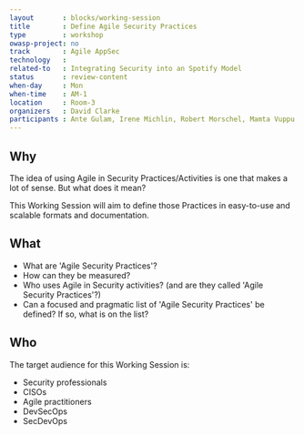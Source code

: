 ```yaml
---
layout       : blocks/working-session
title        : Define Agile Security Practices
type         : workshop
owasp-project: no
track        : Agile AppSec
technology   :
related-to   : Integrating Security into an Spotify Model
status       : review-content
when-day     : Mon
when-time    : AM-1
location     : Room-3
organizers   : David Clarke
participants : Ante Gulam, Irene Michlin, Robert Morschel, Mamta Vuppu
---
```


## Why

The idea of using Agile in Security Practices/Activities is one that makes a lot of sense. But what does it mean?

This Working Session will aim to define those Practices in easy-to-use and scalable formats and documentation.

## What

 - What are 'Agile Security Practices'?
 - How can they be measured?
 - Who uses Agile in Security activities? (and are they called 'Agile Security Practices'?)
 - Can a focused and pragmatic list of 'Agile Security Practices' be defined? If so, what is on the list?

## Who

The target audience for this Working Session is:

- Security professionals
- CISOs
- Agile practitioners
- DevSecOps
- SecDevOps
